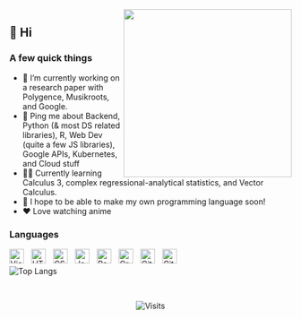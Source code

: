 <img width="300px" align="right" margin-right="350px" style="float:right" src="https://media.tenor.com/Mmz0dJudGtoAAAAC/explosion-anime.gif" />
<div>
  <h2>👋 Hi</h2>
  <h3>A few quick things</h3>
  <ul>
    <li>🔭 I’m currently working on a research paper with Polygence, Musikroots, and Google.</li>
    <li>💬 Ping me about Backend, Python (& most DS related libraries), R, Web Dev (quite a few JS libraries), Google APIs, Kubernetes, and Cloud stuff </li>
    <li>👨‍💻 Currently learning Calculus 3, complex regressional-analytical statistics, and Vector Calculus.</li>
    <li>🥅 I hope to be able to make my own programming language soon!</li>
    <li>❤ Love watching anime
  </ul>
</div>


### Languages
<img align="left" alt="Visual Studio Code" width="26px" src="https://cdn.jsdelivr.net/gh/devicons/devicon/icons/vscode/vscode-original.svg" style="padding-right:10px;" />
<img align="left" alt="HTML5" width="26px" src="https://cdn.jsdelivr.net/gh/devicons/devicon/icons/html5/html5-original.svg" style="padding-right:10px;" />
<img align="left" alt="CSS3" width="26px" src="https://cdn.jsdelivr.net/gh/devicons/devicon/icons/css3/css3-original.svg" style="padding-right:10px;" />
<img align="left" alt="JavaScript" width="26px" src="https://cdn.jsdelivr.net/gh/devicons/devicon/icons/javascript/javascript-original.svg" style="padding-right:10px;" />
<img align="left" alt="React" width="26px" src="https://cdn.jsdelivr.net/gh/devicons/devicon/icons/react/react-original.svg" style="padding-right:10px;" />
<img align="left" alt="GraphQL" width="26px" src="https://cdn.jsdelivr.net/gh/devicons/devicon/icons/graphql/graphql-plain.svg" style="padding-right:10px;" />
<img align="left" alt="Git" width="26px" src="https://cdn.jsdelivr.net/gh/devicons/devicon/icons/git/git-original.svg" style="padding-right:10px;" />
<img align="left" alt="GitHub" width="26px" src="https://user-images.githubusercontent.com/3369400/139447912-e0f43f33-6d9f-45f8-be46-2df5bbc91289.png" style="padding-right:10px;" />

&nbsp;<div align="left">
![Top Langs](https://github-readme-stats.vercel.app/api/top-langs/?username=realtime9&layout=compact&theme=dark)
</div>

&nbsp;<div align="center">
  ![Visits](https://komarev.com/ghpvc/?username=realtime9&logo=GitHub&label=github%20visits&color=336699&logoColor=white&style=flat-square)
</div>

